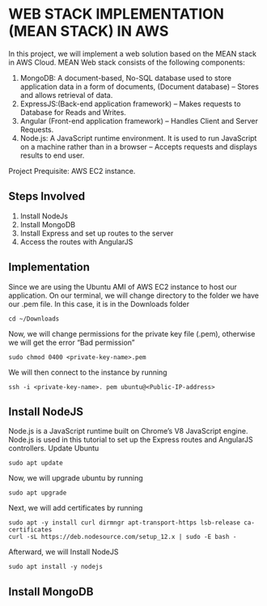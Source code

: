 # WEB STACK IMPLEMENTATION (MEAN STACK) IN AWS
In this project, we will implement a web solution based on the MEAN stack in AWS Cloud. MEAN Web stack consists of the following components:

1. MongoDB: A document-based, No-SQL database used to store application data in a form of documents, (Document database) – Stores and allows retrieval of data.
2. ExpressJS:(Back-end application framework) – Makes requests to Database for Reads and Writes.
3. Angular (Front-end application framework) – Handles Client and Server Requests.
4. Node.js: A JavaScript runtime environment. It is used to run JavaScript on a machine rather than in a browser – Accepts requests and displays results to end user.

Project Prequisite: AWS EC2 instance.

## Steps Involved
1. Install NodeJs
2. Install MongoDB
3. Install Express and set up routes to the server
4. Access the routes with AngularJS

## Implementation
Since we are using the Ubuntu AMI of AWS EC2 instance to host our application. On our terminal, we will change directory to the folder we have our .pem file. In this case, it is in the Downloads folder

```
cd ~/Downloads
```

Now, we will change permissions for the private key file (.pem), otherwise we will get the error “Bad permission”

```
sudo chmod 0400 <private-key-name>.pem
```

We will then connect to the instance by running 

```
ssh -i <private-key-name>. pem ubuntu@<Public-IP-address>
```

## Install NodeJS
Node.js is a JavaScript runtime built on Chrome’s V8 JavaScript engine. Node.js is used in this tutorial to set up the Express routes and AngularJS controllers.
Update Ubuntu
```
sudo apt update
```
Now, we will upgrade ubuntu by running
```
sudo apt upgrade

```
Next, we will add certificates by running
```
sudo apt -y install curl dirmngr apt-transport-https lsb-release ca-certificates
curl -sL https://deb.nodesource.com/setup_12.x | sudo -E bash -
```
Afterward, we will Install NodeJS
```
sudo apt install -y nodejs
```
## Install MongoDB

